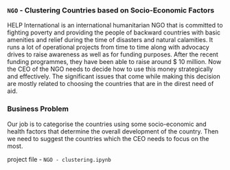 ### `NGO` - Clustering Countries based on Socio-Economic Factors

HELP International is an international humanitarian NGO that is committed to fighting poverty and providing the people of backward countries with basic amenities and relief during the time of disasters and natural calamities. It runs a lot of operational projects from time to time along with advocacy drives to raise awareness as well as for funding purposes.
After the recent funding programmes, they have been able to raise around $ 10 million. Now the CEO of the NGO needs to decide how to use this money strategically and effectively. The significant issues that come while making this decision are mostly related to choosing the countries that are in the direst need of aid. 

### Business Problem
Our job is to categorise the countries using some socio-economic and health factors that determine the overall development of the country. Then we need to suggest the countries which the CEO needs to focus on the most.


project file - `NGO - clustering.ipynb`
